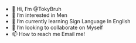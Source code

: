 - 👋 Hi, I’m @TokyBruh
- 👀 I’m interested in Men
- 🌱 I’m currently learning Sign Language In English 
- 💞️ I’m looking to collaborate on Myself 
- 📫 How to reach me Email me!

<!---
TokyBruh/TokyBruh is a ✨ special ✨ repository because its `README.md` (this file) appears on your GitHub profile.
You can click the Preview link to take a look at your changes.
--->
